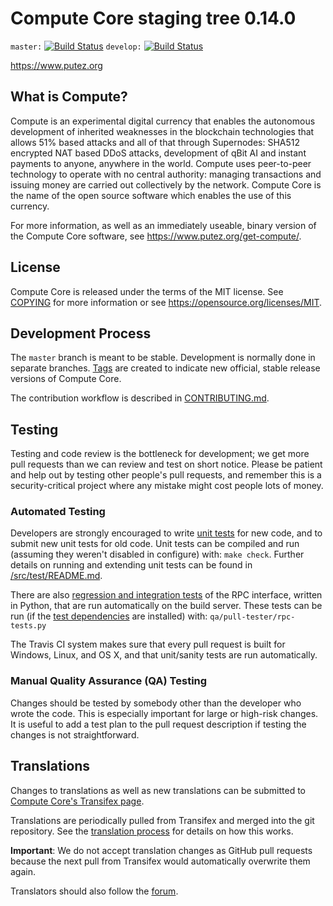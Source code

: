 Compute Core staging tree 0.14.0
===============================

`master:` [![Build Status](https://travis-ci.org/minblock/compute.svg?branch=master)](https://travis-ci.org/minblock/compute) `develop:` [![Build Status](https://travis-ci.org/minblock/compute.svg?branch=develop)](https://travis-ci.org/minblock/compute/branches)

https://www.putez.org


What is Compute?
----------------

Compute is an experimental digital currency that enables the autonomous development of inherited weaknesses in the blockchain technologies that allows 51% based attacks and all of that through Supernodes: SHA512 encrypted NAT based DDoS attacks,  development of qBit AI and  instant payments to anyone, anywhere in the world. Compute uses peer-to-peer technology to operate with no central authority: managing transactions and issuing money
are carried out collectively by the network. Compute Core is the name of the open
source software which enables the use of this currency.

For more information, as well as an immediately useable, binary version of
the Compute Core software, see https://www.putez.org/get-compute/.


License
-------

Compute Core is released under the terms of the MIT license. See [COPYING](COPYING) for more
information or see https://opensource.org/licenses/MIT.

Development Process
-------------------

The `master` branch is meant to be stable. Development is normally done in separate branches.
[Tags](https://github.com/minblock/compute/tags) are created to indicate new official,
stable release versions of Compute Core.

The contribution workflow is described in [CONTRIBUTING.md](CONTRIBUTING.md).

Testing
-------

Testing and code review is the bottleneck for development; we get more pull
requests than we can review and test on short notice. Please be patient and help out by testing
other people's pull requests, and remember this is a security-critical project where any mistake might cost people
lots of money.

### Automated Testing

Developers are strongly encouraged to write [unit tests](src/test/README.md) for new code, and to
submit new unit tests for old code. Unit tests can be compiled and run
(assuming they weren't disabled in configure) with: `make check`. Further details on running
and extending unit tests can be found in [/src/test/README.md](/src/test/README.md).

There are also [regression and integration tests](/qa) of the RPC interface, written
in Python, that are run automatically on the build server.
These tests can be run (if the [test dependencies](/qa) are installed) with: `qa/pull-tester/rpc-tests.py`

The Travis CI system makes sure that every pull request is built for Windows, Linux, and OS X, and that unit/sanity tests are run automatically.

### Manual Quality Assurance (QA) Testing

Changes should be tested by somebody other than the developer who wrote the
code. This is especially important for large or high-risk changes. It is useful
to add a test plan to the pull request description if testing the changes is
not straightforward.

Translations
------------

Changes to translations as well as new translations can be submitted to
[Compute Core's Transifex page](https://www.transifex.com/projects/p/compute/).

Translations are periodically pulled from Transifex and merged into the git repository. See the
[translation process](doc/translation_process.md) for details on how this works.

**Important**: We do not accept translation changes as GitHub pull requests because the next
pull from Transifex would automatically overwrite them again.

Translators should also follow the [forum](https://www.putez.org/forum/topic/compute-worldwide-collaboration.88/).
